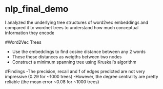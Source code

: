 # nlp_final_demo
I analyzed the underlying tree structures of word2vec embeddings and compared it to wordnet trees to understand how much conceptual information they encode

#Word2Vec Trees
- Use the embeddings to find cosine distance between any 2 words
- These these distances as weigths between two nodes
- Construct a minimum spanning tree using Kruskal's algorithm

#Findings
-The precision, recall and f of edges predicted are not very impressive (0.29 for ~1000 trees)
-However, the degree centrality are pretty reliable (the mean error ~0.08 for ~1000 trees)
